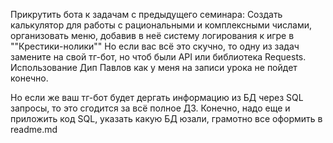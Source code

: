 Прикрутить бота к задачам с предыдущего семинара:
Создать калькулятор для работы с рациональными и комплексными числами, организовать меню, добавив в неё систему логирования
к игре в ""Крестики-нолики""
Но если вас всё это скучно, то одну из задач замените на свой тг-бот, но чтоб были API или библиотека Requests. Использование Дип Павлов как у меня на записи урока не пойдет конечно.

Но если же ваш тг-бот будет дергать информацию из БД через SQL запросы, то это сгодится за всё полное ДЗ. Конечно, надо еще и приложить код SQL, указать какую БД юзали, грамотно все оформить в readme.md